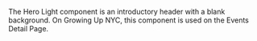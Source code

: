 The Hero Light component is an introductory header with a blank background. On Growing Up NYC, this component is used on the Events Detail Page.